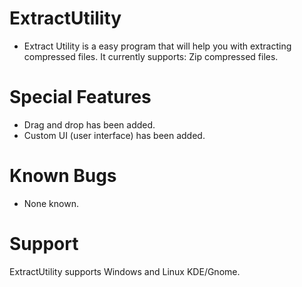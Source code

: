 ExtractUtility
==============
- Extract Utility is a easy program that will help you with extracting compressed files.
It currently supports: Zip compressed files.

Special Features
==============
- Drag and drop has been added.
- Custom UI (user interface) has been added.

Known Bugs
==============
- None known.

Support
==============
ExtractUtility supports Windows and Linux KDE/Gnome.
